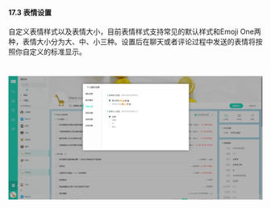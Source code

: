#### 17.3 表情设置

自定义表情样式以及表情大小，目前表情样式支持常见的默认样式和Emoji One两种，表情大小分为大、中、小三种。设置后在聊天或者评论过程中发送的表情将按照你自定义的标准显示。

# ![](/assets/17.3表情设置.png)
